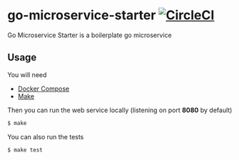 # go-microservice-starter [![CircleCI](https://circleci.com/gh/hellomd/go-microservice-starter.svg?style=svg&circle-token=c1af14315cab468538c805d81ab8380378bb76c3)](https://circleci.com/gh/hellomd/go-microservice-starter)

Go Microservice Starter is a boilerplate go microservice

## Usage

You will need 
- [Docker Compose](https://docs.docker.com/compose/install/) 
- [Make](https://www.gnu.org/software/make/)


Then you can run the web service locally (listening on port **8080** by default)
```sh
$ make
```

You can also run the tests
```sh 
$ make test 
```
